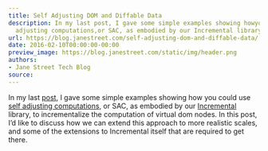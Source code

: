 ```yaml
---
title: Self Adjusting DOM and Diffable Data
description: In my last post, I gave some simple examples showing howyou could useself
  adjusting computations,or SAC, as embodied by our Incremental library, toincrementa...
url: https://blog.janestreet.com/self-adjusting-dom-and-diffable-data/
date: 2016-02-10T00:00:00-00:00
preview_image: https://blog.janestreet.com/static/img/header.png
authors:
- Jane Street Tech Blog
source:
---
```


<p>In my last <a href="https://blog.janestreet.com/self-adjusting-dom/">post</a>, I gave some simple examples showing how
you could use
<a href="http://www.umut-acar.org/self-adjusting-computation">self adjusting computations</a>,
or SAC, as embodied by our <a href="https://blog.janestreet.com/introducing-incremental/">Incremental</a> library, to
incrementalize the computation of virtual dom nodes. In this post, I&rsquo;d like to
discuss how we can extend this approach to more realistic scales, and some of
the extensions to Incremental itself that are required to get there.</p>


